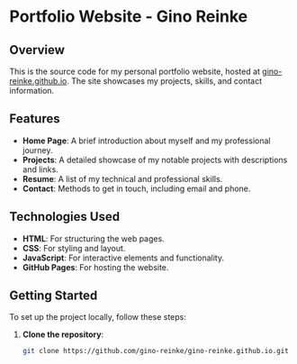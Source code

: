 # Portfolio Website - Gino Reinke

## Overview

This is the source code for my personal portfolio website, hosted at [gino-reinke.github.io](https://gino-reinke.github.io). The site showcases my projects, skills, and contact information.

## Features

- **Home Page**: A brief introduction about myself and my professional journey.
- **Projects**: A detailed showcase of my notable projects with descriptions and links.
- **Resume**: A list of my technical and professional skills.
- **Contact**: Methods to get in touch, including email and phone.

## Technologies Used

- **HTML**: For structuring the web pages.
- **CSS**: For styling and layout.
- **JavaScript**: For interactive elements and functionality.
- **GitHub Pages**: For hosting the website.

## Getting Started

To set up the project locally, follow these steps:

1. **Clone the repository**:
   ```bash
   git clone https://github.com/gino-reinke/gino-reinke.github.io.git
